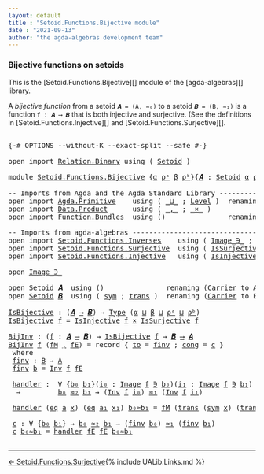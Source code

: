 ```yaml
---
layout: default
title : "Setoid.Functions.Bijective module"
date : "2021-09-13"
author: "the agda-algebras development team"
---
```


### <a id="bijective-functions-on-setoids">Bijective functions on setoids</a>

This is the [Setoid.Functions.Bijective][] module of the [agda-algebras][] library.

A *bijective function* from a setoid `𝑨 = (A, ≈₀)` to a setoid `𝑩 = (B, ≈₁)` is a function `f : 𝑨 ⟶ 𝑩` that is both injective and surjective. (See the definitions in [Setoid.Functions.Injective][] and [Setoid.Functions.Surjective][].

<pre class="Agda">

<a id="548" class="Symbol">{-#</a> <a id="552" class="Keyword">OPTIONS</a> <a id="560" class="Pragma">--without-K</a> <a id="572" class="Pragma">--exact-split</a> <a id="586" class="Pragma">--safe</a> <a id="593" class="Symbol">#-}</a>

<a id="598" class="Keyword">open</a> <a id="603" class="Keyword">import</a> <a id="610" href="Relation.Binary.html" class="Module">Relation.Binary</a> <a id="626" class="Keyword">using</a> <a id="632" class="Symbol">(</a> <a id="634" href="Relation.Binary.Bundles.html#1095" class="Record">Setoid</a> <a id="641" class="Symbol">)</a>

<a id="644" class="Keyword">module</a> <a id="651" href="Setoid.Functions.Bijective.html" class="Module">Setoid.Functions.Bijective</a> <a id="678" class="Symbol">{</a><a id="679" href="Setoid.Functions.Bijective.html#679" class="Bound">α</a> <a id="681" href="Setoid.Functions.Bijective.html#681" class="Bound">ρᵃ</a> <a id="684" href="Setoid.Functions.Bijective.html#684" class="Bound">β</a> <a id="686" href="Setoid.Functions.Bijective.html#686" class="Bound">ρᵇ</a><a id="688" class="Symbol">}{</a><a id="690" href="Setoid.Functions.Bijective.html#690" class="Bound">𝑨</a> <a id="692" class="Symbol">:</a> <a id="694" href="Relation.Binary.Bundles.html#1095" class="Record">Setoid</a> <a id="701" href="Setoid.Functions.Bijective.html#679" class="Bound">α</a> <a id="703" href="Setoid.Functions.Bijective.html#681" class="Bound">ρᵃ</a><a id="705" class="Symbol">}{</a><a id="707" href="Setoid.Functions.Bijective.html#707" class="Bound">𝑩</a> <a id="709" class="Symbol">:</a> <a id="711" href="Relation.Binary.Bundles.html#1095" class="Record">Setoid</a> <a id="718" href="Setoid.Functions.Bijective.html#684" class="Bound">β</a> <a id="720" href="Setoid.Functions.Bijective.html#686" class="Bound">ρᵇ</a><a id="722" class="Symbol">}</a> <a id="724" class="Keyword">where</a>

<a id="731" class="Comment">-- Imports from Agda and the Agda Standard Library --------------------------</a>
<a id="809" class="Keyword">open</a> <a id="814" class="Keyword">import</a> <a id="821" href="Agda.Primitive.html" class="Module">Agda.Primitive</a>    <a id="839" class="Keyword">using</a> <a id="845" class="Symbol">(</a> <a id="847" href="Agda.Primitive.html#961" class="Primitive Operator">_⊔_</a> <a id="851" class="Symbol">;</a> <a id="853" href="Agda.Primitive.html#742" class="Postulate">Level</a> <a id="859" class="Symbol">)</a>  <a id="862" class="Keyword">renaming</a> <a id="871" class="Symbol">(</a> <a id="873" href="Agda.Primitive.html#388" class="Primitive">Set</a> <a id="877" class="Symbol">to</a> <a id="880" class="Primitive">Type</a> <a id="885" class="Symbol">)</a>
<a id="887" class="Keyword">open</a> <a id="892" class="Keyword">import</a> <a id="899" href="Data.Product.html" class="Module">Data.Product</a>      <a id="917" class="Keyword">using</a> <a id="923" class="Symbol">(</a> <a id="925" href="Agda.Builtin.Sigma.html#235" class="InductiveConstructor Operator">_,_</a> <a id="929" class="Symbol">;</a> <a id="931" href="Data.Product.Base.html#1618" class="Function Operator">_×_</a> <a id="935" class="Symbol">)</a>
<a id="937" class="Keyword">open</a> <a id="942" class="Keyword">import</a> <a id="949" href="Function.Bundles.html" class="Module">Function.Bundles</a>  <a id="967" class="Keyword">using</a> <a id="973" class="Symbol">()</a>               <a id="990" class="Keyword">renaming</a> <a id="999" class="Symbol">(</a> <a id="1001" href="Function.Bundles.html#2043" class="Record">Func</a> <a id="1006" class="Symbol">to</a> <a id="1009" class="Record">_⟶_</a> <a id="1013" class="Symbol">)</a>

<a id="1016" class="Comment">-- Imports from agda-algebras -----------------------------------------------</a>
<a id="1094" class="Keyword">open</a> <a id="1099" class="Keyword">import</a> <a id="1106" href="Setoid.Functions.Inverses.html" class="Module">Setoid.Functions.Inverses</a>    <a id="1135" class="Keyword">using</a> <a id="1141" class="Symbol">(</a> <a id="1143" href="Setoid.Functions.Inverses.html#1811" class="Datatype Operator">Image_∋_</a> <a id="1152" class="Symbol">;</a> <a id="1154" href="Setoid.Functions.Inverses.html#4638" class="Function">Inv</a> <a id="1158" class="Symbol">)</a>
<a id="1160" class="Keyword">open</a> <a id="1165" class="Keyword">import</a> <a id="1172" href="Setoid.Functions.Surjective.html" class="Module">Setoid.Functions.Surjective</a>  <a id="1201" class="Keyword">using</a> <a id="1207" class="Symbol">(</a> <a id="1209" href="Setoid.Functions.Surjective.html#2116" class="Function">IsSurjective</a> <a id="1222" class="Symbol">)</a>
<a id="1224" class="Keyword">open</a> <a id="1229" class="Keyword">import</a> <a id="1236" href="Setoid.Functions.Injective.html" class="Module">Setoid.Functions.Injective</a>   <a id="1265" class="Keyword">using</a> <a id="1271" class="Symbol">(</a> <a id="1273" href="Setoid.Functions.Injective.html#2150" class="Function">IsInjective</a> <a id="1285" class="Symbol">)</a>

<a id="1288" class="Keyword">open</a> <a id="1293" href="Setoid.Functions.Inverses.html#1811" class="Module Operator">Image_∋_</a>

<a id="1303" class="Keyword">open</a> <a id="1308" href="Relation.Binary.Bundles.html#1095" class="Module">Setoid</a> <a id="1315" href="Setoid.Functions.Bijective.html#690" class="Bound">𝑨</a>  <a id="1318" class="Keyword">using</a> <a id="1324" class="Symbol">()</a>               <a id="1341" class="Keyword">renaming</a> <a id="1350" class="Symbol">(</a><a id="1351" href="Relation.Binary.Bundles.html#1158" class="Field">Carrier</a> <a id="1359" class="Symbol">to</a> <a id="1362" class="Field">A</a><a id="1363" class="Symbol">;</a> <a id="1365" href="Relation.Binary.Bundles.html#1184" class="Field Operator">_≈_</a> <a id="1369" class="Symbol">to</a> <a id="1372" class="Field Operator">_≈₁_</a><a id="1376" class="Symbol">)</a>
<a id="1378" class="Keyword">open</a> <a id="1383" href="Relation.Binary.Bundles.html#1095" class="Module">Setoid</a> <a id="1390" href="Setoid.Functions.Bijective.html#707" class="Bound">𝑩</a>  <a id="1393" class="Keyword">using</a> <a id="1399" class="Symbol">(</a> <a id="1401" href="Relation.Binary.Structures.html#1200" class="Function">sym</a> <a id="1405" class="Symbol">;</a> <a id="1407" href="Relation.Binary.Structures.html#1226" class="Function">trans</a> <a id="1413" class="Symbol">)</a>  <a id="1416" class="Keyword">renaming</a> <a id="1425" class="Symbol">(</a><a id="1426" href="Relation.Binary.Bundles.html#1158" class="Field">Carrier</a> <a id="1434" class="Symbol">to</a> <a id="1437" class="Field">B</a><a id="1438" class="Symbol">;</a> <a id="1440" href="Relation.Binary.Bundles.html#1184" class="Field Operator">_≈_</a> <a id="1444" class="Symbol">to</a> <a id="1447" class="Field Operator">_≈₂_</a><a id="1451" class="Symbol">)</a>

<a id="IsBijective"></a><a id="1454" href="Setoid.Functions.Bijective.html#1454" class="Function">IsBijective</a> <a id="1466" class="Symbol">:</a> <a id="1468" class="Symbol">(</a><a id="1469" href="Setoid.Functions.Bijective.html#690" class="Bound">𝑨</a> <a id="1471" href="Setoid.Functions.Bijective.html#1009" class="Record Operator">⟶</a> <a id="1473" href="Setoid.Functions.Bijective.html#707" class="Bound">𝑩</a><a id="1474" class="Symbol">)</a> <a id="1476" class="Symbol">→</a> <a id="1478" href="Setoid.Functions.Bijective.html#880" class="Primitive">Type</a> <a id="1483" class="Symbol">(</a><a id="1484" href="Setoid.Functions.Bijective.html#679" class="Bound">α</a> <a id="1486" href="Agda.Primitive.html#961" class="Primitive Operator">⊔</a> <a id="1488" href="Setoid.Functions.Bijective.html#684" class="Bound">β</a> <a id="1490" href="Agda.Primitive.html#961" class="Primitive Operator">⊔</a> <a id="1492" href="Setoid.Functions.Bijective.html#681" class="Bound">ρᵃ</a> <a id="1495" href="Agda.Primitive.html#961" class="Primitive Operator">⊔</a> <a id="1497" href="Setoid.Functions.Bijective.html#686" class="Bound">ρᵇ</a><a id="1499" class="Symbol">)</a>
<a id="1501" href="Setoid.Functions.Bijective.html#1454" class="Function">IsBijective</a> <a id="1513" href="Setoid.Functions.Bijective.html#1513" class="Bound">f</a> <a id="1515" class="Symbol">=</a> <a id="1517" href="Setoid.Functions.Injective.html#2150" class="Function">IsInjective</a> <a id="1529" href="Setoid.Functions.Bijective.html#1513" class="Bound">f</a> <a id="1531" href="Data.Product.Base.html#1618" class="Function Operator">×</a> <a id="1533" href="Setoid.Functions.Surjective.html#2116" class="Function">IsSurjective</a> <a id="1546" href="Setoid.Functions.Bijective.html#1513" class="Bound">f</a>

<a id="BijInv"></a><a id="1549" href="Setoid.Functions.Bijective.html#1549" class="Function">BijInv</a> <a id="1556" class="Symbol">:</a> <a id="1558" class="Symbol">(</a><a id="1559" href="Setoid.Functions.Bijective.html#1559" class="Bound">f</a> <a id="1561" class="Symbol">:</a> <a id="1563" href="Setoid.Functions.Bijective.html#690" class="Bound">𝑨</a> <a id="1565" href="Setoid.Functions.Bijective.html#1009" class="Record Operator">⟶</a> <a id="1567" href="Setoid.Functions.Bijective.html#707" class="Bound">𝑩</a><a id="1568" class="Symbol">)</a> <a id="1570" class="Symbol">→</a> <a id="1572" href="Setoid.Functions.Bijective.html#1454" class="Function">IsBijective</a> <a id="1584" href="Setoid.Functions.Bijective.html#1559" class="Bound">f</a> <a id="1586" class="Symbol">→</a> <a id="1588" href="Setoid.Functions.Bijective.html#707" class="Bound">𝑩</a> <a id="1590" href="Setoid.Functions.Bijective.html#1009" class="Record Operator">⟶</a> <a id="1592" href="Setoid.Functions.Bijective.html#690" class="Bound">𝑨</a>
<a id="1594" href="Setoid.Functions.Bijective.html#1549" class="Function">BijInv</a> <a id="1601" href="Setoid.Functions.Bijective.html#1601" class="Bound">f</a> <a id="1603" class="Symbol">(</a><a id="1604" href="Setoid.Functions.Bijective.html#1604" class="Bound">fM</a> <a id="1607" href="Agda.Builtin.Sigma.html#235" class="InductiveConstructor Operator">,</a> <a id="1609" href="Setoid.Functions.Bijective.html#1609" class="Bound">fE</a><a id="1611" class="Symbol">)</a> <a id="1613" class="Symbol">=</a> <a id="1615" class="Keyword">record</a> <a id="1622" class="Symbol">{</a> <a id="1624" href="Function.Bundles.html#2094" class="Field">to</a> <a id="1627" class="Symbol">=</a> <a id="1629" href="Setoid.Functions.Bijective.html#1655" class="Function">finv</a> <a id="1634" class="Symbol">;</a> <a id="1636" href="Function.Bundles.html#2113" class="Field">cong</a> <a id="1641" class="Symbol">=</a> <a id="1643" href="Setoid.Functions.Bijective.html#1872" class="Function">c</a> <a id="1645" class="Symbol">}</a>
 <a id="1648" class="Keyword">where</a>
 <a id="1655" href="Setoid.Functions.Bijective.html#1655" class="Function">finv</a> <a id="1660" class="Symbol">:</a> <a id="1662" href="Setoid.Functions.Bijective.html#1437" class="Field">B</a> <a id="1664" class="Symbol">→</a> <a id="1666" href="Setoid.Functions.Bijective.html#1362" class="Function">A</a>
 <a id="1669" href="Setoid.Functions.Bijective.html#1655" class="Function">finv</a> <a id="1674" href="Setoid.Functions.Bijective.html#1674" class="Bound">b</a> <a id="1676" class="Symbol">=</a> <a id="1678" href="Setoid.Functions.Inverses.html#4638" class="Function">Inv</a> <a id="1682" href="Setoid.Functions.Bijective.html#1601" class="Bound">f</a> <a id="1684" href="Setoid.Functions.Bijective.html#1609" class="Bound">fE</a>

 <a id="1689" href="Setoid.Functions.Bijective.html#1689" class="Function">handler</a> <a id="1697" class="Symbol">:</a>  <a id="1700" class="Symbol">∀</a> <a id="1702" class="Symbol">{</a><a id="1703" href="Setoid.Functions.Bijective.html#1703" class="Bound">b₀</a> <a id="1706" href="Setoid.Functions.Bijective.html#1706" class="Bound">b₁</a><a id="1708" class="Symbol">}(</a><a id="1710" href="Setoid.Functions.Bijective.html#1710" class="Bound">i₀</a> <a id="1713" class="Symbol">:</a> <a id="1715" href="Setoid.Functions.Inverses.html#1811" class="Datatype Operator">Image</a> <a id="1721" href="Setoid.Functions.Bijective.html#1601" class="Bound">f</a> <a id="1723" href="Setoid.Functions.Inverses.html#1811" class="Datatype Operator">∋</a> <a id="1725" href="Setoid.Functions.Bijective.html#1703" class="Bound">b₀</a><a id="1727" class="Symbol">)(</a><a id="1729" href="Setoid.Functions.Bijective.html#1729" class="Bound">i₁</a> <a id="1732" class="Symbol">:</a> <a id="1734" href="Setoid.Functions.Inverses.html#1811" class="Datatype Operator">Image</a> <a id="1740" href="Setoid.Functions.Bijective.html#1601" class="Bound">f</a> <a id="1742" href="Setoid.Functions.Inverses.html#1811" class="Datatype Operator">∋</a> <a id="1744" href="Setoid.Functions.Bijective.html#1706" class="Bound">b₁</a><a id="1746" class="Symbol">)</a>
  <a id="1750" class="Symbol">→</a>         <a id="1760" href="Setoid.Functions.Bijective.html#1703" class="Bound">b₀</a> <a id="1763" href="Setoid.Functions.Bijective.html#1447" class="Field Operator">≈₂</a> <a id="1766" href="Setoid.Functions.Bijective.html#1706" class="Bound">b₁</a> <a id="1769" class="Symbol">→</a> <a id="1771" class="Symbol">(</a><a id="1772" href="Setoid.Functions.Inverses.html#4638" class="Function">Inv</a> <a id="1776" href="Setoid.Functions.Bijective.html#1601" class="Bound">f</a> <a id="1778" href="Setoid.Functions.Bijective.html#1710" class="Bound">i₀</a><a id="1780" class="Symbol">)</a> <a id="1782" href="Setoid.Functions.Bijective.html#1372" class="Function Operator">≈₁</a> <a id="1785" class="Symbol">(</a><a id="1786" href="Setoid.Functions.Inverses.html#4638" class="Function">Inv</a> <a id="1790" href="Setoid.Functions.Bijective.html#1601" class="Bound">f</a> <a id="1792" href="Setoid.Functions.Bijective.html#1729" class="Bound">i₁</a><a id="1794" class="Symbol">)</a>

 <a id="1798" href="Setoid.Functions.Bijective.html#1689" class="Function">handler</a> <a id="1806" class="Symbol">(</a><a id="1807" href="Setoid.Functions.Inverses.html#1864" class="InductiveConstructor">eq</a> <a id="1810" href="Setoid.Functions.Bijective.html#1810" class="Bound">a</a> <a id="1812" href="Setoid.Functions.Bijective.html#1812" class="Bound">x</a><a id="1813" class="Symbol">)</a> <a id="1815" class="Symbol">(</a><a id="1816" href="Setoid.Functions.Inverses.html#1864" class="InductiveConstructor">eq</a> <a id="1819" href="Setoid.Functions.Bijective.html#1819" class="Bound">a₁</a> <a id="1822" href="Setoid.Functions.Bijective.html#1822" class="Bound">x₁</a><a id="1824" class="Symbol">)</a> <a id="1826" href="Setoid.Functions.Bijective.html#1826" class="Bound">b₀≈b₁</a> <a id="1832" class="Symbol">=</a> <a id="1834" href="Setoid.Functions.Bijective.html#1604" class="Bound">fM</a> <a id="1837" class="Symbol">(</a><a id="1838" href="Relation.Binary.Structures.html#1226" class="Function">trans</a> <a id="1844" class="Symbol">(</a><a id="1845" href="Relation.Binary.Structures.html#1200" class="Function">sym</a> <a id="1849" href="Setoid.Functions.Bijective.html#1812" class="Bound">x</a><a id="1850" class="Symbol">)</a> <a id="1852" class="Symbol">(</a><a id="1853" href="Relation.Binary.Structures.html#1226" class="Function">trans</a> <a id="1859" href="Setoid.Functions.Bijective.html#1826" class="Bound">b₀≈b₁</a> <a id="1865" href="Setoid.Functions.Bijective.html#1822" class="Bound">x₁</a><a id="1867" class="Symbol">))</a>

 <a id="1872" href="Setoid.Functions.Bijective.html#1872" class="Function">c</a> <a id="1874" class="Symbol">:</a> <a id="1876" class="Symbol">∀</a> <a id="1878" class="Symbol">{</a><a id="1879" href="Setoid.Functions.Bijective.html#1879" class="Bound">b₀</a> <a id="1882" href="Setoid.Functions.Bijective.html#1882" class="Bound">b₁</a><a id="1884" class="Symbol">}</a> <a id="1886" class="Symbol">→</a> <a id="1888" href="Setoid.Functions.Bijective.html#1879" class="Bound">b₀</a> <a id="1891" href="Setoid.Functions.Bijective.html#1447" class="Field Operator">≈₂</a> <a id="1894" href="Setoid.Functions.Bijective.html#1882" class="Bound">b₁</a> <a id="1897" class="Symbol">→</a> <a id="1899" class="Symbol">(</a><a id="1900" href="Setoid.Functions.Bijective.html#1655" class="Function">finv</a> <a id="1905" href="Setoid.Functions.Bijective.html#1879" class="Bound">b₀</a><a id="1907" class="Symbol">)</a> <a id="1909" href="Setoid.Functions.Bijective.html#1372" class="Function Operator">≈₁</a> <a id="1912" class="Symbol">(</a><a id="1913" href="Setoid.Functions.Bijective.html#1655" class="Function">finv</a> <a id="1918" href="Setoid.Functions.Bijective.html#1882" class="Bound">b₁</a><a id="1920" class="Symbol">)</a>
 <a id="1923" href="Setoid.Functions.Bijective.html#1872" class="Function">c</a> <a id="1925" href="Setoid.Functions.Bijective.html#1925" class="Bound">b₀≈b₁</a> <a id="1931" class="Symbol">=</a> <a id="1933" href="Setoid.Functions.Bijective.html#1689" class="Function">handler</a> <a id="1941" href="Setoid.Functions.Bijective.html#1609" class="Bound">fE</a> <a id="1944" href="Setoid.Functions.Bijective.html#1609" class="Bound">fE</a> <a id="1947" href="Setoid.Functions.Bijective.html#1925" class="Bound">b₀≈b₁</a>

</pre>

------------------------------------

<span style="float:left;">[← Setoid.Functions.Surjective](Setoid.Functions.Surjective.html)</span>

{% include UALib.Links.md %}

